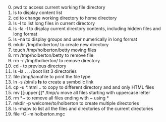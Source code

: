 0. pwd to access current working file directory
1. ls to display content list
2. cd to change working directory to home directory
3. ls -l to list long files in current directory
4. ls -la -l to display current directory contents, including hidden files and long format
5. ls -na to display groups and user numerically  in long format
6. mkdir /tmp/holberton/ to create new directory 
7. touch /tmp/holberton/betty  moving files
8. rm /tmp/holberton/betty to remove file
9. rm -r /tmp/holberton/ to remove directory
10. cd - to previous directory
11. ls -la . .. /boot list 3 directories
12. file /tmp/iamafile to print the file type
13. ln -s /bin/ls __ls__ to create a symbolic link
14. cp -u *.html .. to copy to different directory and and only HTML files
15. mv [[:upper:]]* /tmp/u move all files starting with uppercase letter 
16. rm *~ to remove all files ending with ~ using *
17. mkdir -p welcome/to/holberton to create multiple directories
18. ls -mapv to list all the files and directories of the current directories
19. file -C -m holberton.mgc